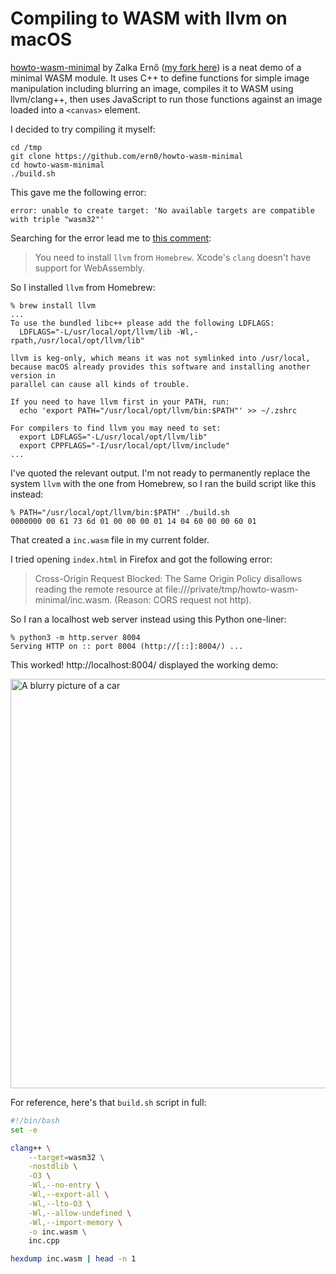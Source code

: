 # Compiling to WASM with llvm on macOS

[howto-wasm-minimal](https://github.com/ern0/howto-wasm-minimal) by Zalka Ernő ([my fork here](https://github.com/simonw/howto-wasm-minimal)) is a neat demo of a minimal WASM module. It uses C++ to define functions for simple image manipulation including blurring an image, compiles it to WASM using llvm/clang++, then uses JavaScript to run those functions against an image loaded into a `<canvas>` element.

I decided to try compiling it myself:

```
cd /tmp
git clone https://github.com/ern0/howto-wasm-minimal
cd howto-wasm-minimal
./build.sh
```
This gave me the following error:
```
error: unable to create target: 'No available targets are compatible with triple "wasm32"'
```
Searching for the error lead me to [this comment](https://github.com/WebAssembly/wasi-sdk/issues/172#issuecomment-772399153):

> You need to install `llvm` from `Homebrew`. Xcode's `clang` doesn't have support for WebAssembly.

So I installed `llvm` from Homebrew:

```
% brew install llvm
...
To use the bundled libc++ please add the following LDFLAGS:
  LDFLAGS="-L/usr/local/opt/llvm/lib -Wl,-rpath,/usr/local/opt/llvm/lib"

llvm is keg-only, which means it was not symlinked into /usr/local,
because macOS already provides this software and installing another version in
parallel can cause all kinds of trouble.

If you need to have llvm first in your PATH, run:
  echo 'export PATH="/usr/local/opt/llvm/bin:$PATH"' >> ~/.zshrc

For compilers to find llvm you may need to set:
  export LDFLAGS="-L/usr/local/opt/llvm/lib"
  export CPPFLAGS="-I/usr/local/opt/llvm/include"
...
```
I've quoted the relevant output. I'm not ready to permanently replace the system ``llvm`` with the one from Homebrew, so I ran the build script like this instead:
```
% PATH="/usr/local/opt/llvm/bin:$PATH" ./build.sh 
0000000 00 61 73 6d 01 00 00 00 01 14 04 60 00 00 60 01
```
That created a `inc.wasm` file in my current folder.

I tried opening `index.html` in Firefox and got the following error:

> Cross-Origin Request Blocked: The Same Origin Policy disallows reading the remote resource at file:///private/tmp/howto-wasm-minimal/inc.wasm. (Reason: CORS request not http).

So I ran a localhost web server instead using this Python one-liner:
```
% python3 -m http.server 8004
Serving HTTP on :: port 8004 (http://[::]:8004/) ...
```
This worked! http://localhost:8004/ displayed the working demo:

<img width="655" alt="A blurry picture of a car" src="https://user-images.githubusercontent.com/9599/160464900-c4c964ac-b825-4a49-b381-e17da3543187.png">

For reference, here's that `build.sh` script in full:

```bash
#!/bin/bash
set -e

clang++ \
	--target=wasm32 \
	-nostdlib \
	-O3 \
	-Wl,--no-entry \
	-Wl,--export-all \
	-Wl,--lto-O3 \
	-Wl,--allow-undefined \
	-Wl,--import-memory \
	-o inc.wasm \
	inc.cpp

hexdump inc.wasm | head -n 1
```
